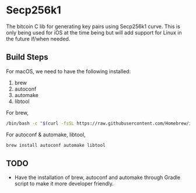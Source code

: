 # Secp256k1

The bitcoin C lib for generating key pairs using Secp256k1 curve. This is only being used for iOS at the time being but will add support for Linux in the future if/when needed.

## Build Steps

For macOS, we need to have the following installed:

1. brew
2. autoconf
3. automake
4. libtool

For brew,
```bash
/bin/bash -c "$(curl -fsSL https://raw.githubusercontent.com/Homebrew/install/HEAD/install.sh)"
```

For autoconf & automake, libtool,
```bash
brew install autoconf automake libtool
```

## TODO

- Have the installation of brew, autoconf and automake through Gradle script to make it more developer friendly.
